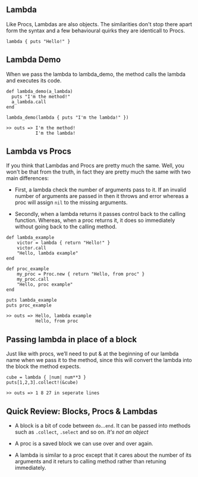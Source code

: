 ## Lambda
Like Procs, Lambdas are also objects. The similarities don't stop there apart form the syntax and a few behavioural quirks they are identicall to Procs.

```
lambda { puts "Hello!" }
```

## Lambda Demo
When we pass the lambda to lambda_demo, the method calls the lambda and executes its code.

```
def lambda_demo(a_lambda)
  puts "I'm the method!"
  a_lambda.call
end

lambda_demo(lambda { puts "I'm the lambda!" })

>> outs => I'm the method!
           I'm the lambda!
```

## Lambda vs Procs
If you think that Lambdas and Procs are pretty much the same. Well, you won't be that from the truth, in fact they are pretty much the same with two main differences:
* First, a lambda check the number of arguments pass to it. If an invalid number of arguments are passed in then it throws and error whereas a proc will assign `nil` to the missing arguments.

* Secondly, when a lambda returns it passes control back to the calling function. Whereas, when a proc returns it, it does so immediately without going back to the calling method.

```
def lambda_example
    victor = lambda { return "Hello!" }
    victor.call
    "Hello, lambda example"
end

def proc_example
    my_proc = Proc.new { return "Hello, from proc" }
    my_proc.call
    "Hello, proc example"
end

puts lambda_example
puts proc_example

>> outs => Hello, lambda example 
           Hello, from proc
```

## Passing lambda in place of a block
Just like with procs, we’ll need to put & at the beginning of our lambda name when we pass it to the method, since this will convert the lambda into the block the method expects.
```
cube = lambda { |num| num**3 }
puts[1,2,3].collect!(&cube)

>> outs => 1 8 27 in seperate lines
```

## Quick Review: Blocks, Procs & Lambdas
* A block is a bit of code between `do`...`end`. It can be passed into methods such as `.collect`, `.select` and so on. *It's not an object*

* A proc is a saved block we can use over and over again.

* A lambda is similar to a proc except that it cares about the number of its arguments and it returs to calling method rather than retuning immediately.

